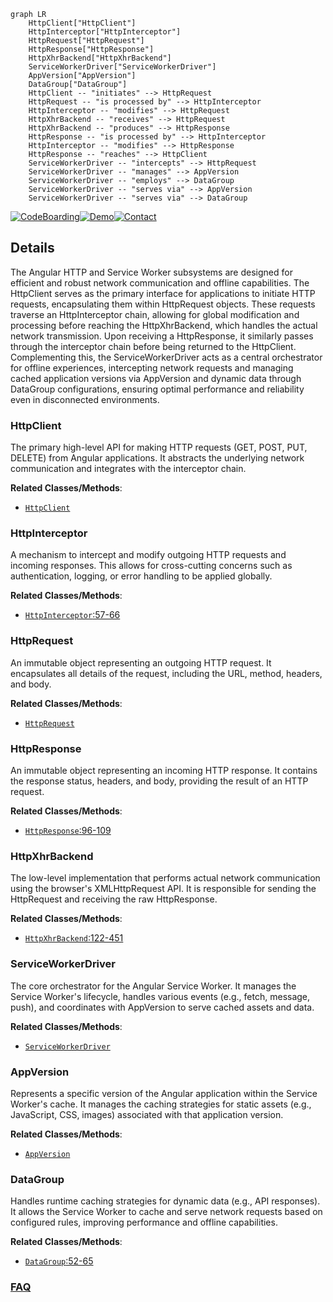```mermaid
graph LR
    HttpClient["HttpClient"]
    HttpInterceptor["HttpInterceptor"]
    HttpRequest["HttpRequest"]
    HttpResponse["HttpResponse"]
    HttpXhrBackend["HttpXhrBackend"]
    ServiceWorkerDriver["ServiceWorkerDriver"]
    AppVersion["AppVersion"]
    DataGroup["DataGroup"]
    HttpClient -- "initiates" --> HttpRequest
    HttpRequest -- "is processed by" --> HttpInterceptor
    HttpInterceptor -- "modifies" --> HttpRequest
    HttpXhrBackend -- "receives" --> HttpRequest
    HttpXhrBackend -- "produces" --> HttpResponse
    HttpResponse -- "is processed by" --> HttpInterceptor
    HttpInterceptor -- "modifies" --> HttpResponse
    HttpResponse -- "reaches" --> HttpClient
    ServiceWorkerDriver -- "intercepts" --> HttpRequest
    ServiceWorkerDriver -- "manages" --> AppVersion
    ServiceWorkerDriver -- "employs" --> DataGroup
    ServiceWorkerDriver -- "serves via" --> AppVersion
    ServiceWorkerDriver -- "serves via" --> DataGroup
```

[![CodeBoarding](https://img.shields.io/badge/Generated%20by-CodeBoarding-9cf?style=flat-square)](https://github.com/CodeBoarding/CodeBoarding)[![Demo](https://img.shields.io/badge/Try%20our-Demo-blue?style=flat-square)](https://www.codeboarding.org/demo)[![Contact](https://img.shields.io/badge/Contact%20us%20-%20contact@codeboarding.org-lightgrey?style=flat-square)](mailto:contact@codeboarding.org)

## Details

The Angular HTTP and Service Worker subsystems are designed for efficient and robust network communication and offline capabilities. The HttpClient serves as the primary interface for applications to initiate HTTP requests, encapsulating them within HttpRequest objects. These requests traverse an HttpInterceptor chain, allowing for global modification and processing before reaching the HttpXhrBackend, which handles the actual network transmission. Upon receiving a HttpResponse, it similarly passes through the interceptor chain before being returned to the HttpClient. Complementing this, the ServiceWorkerDriver acts as a central orchestrator for offline experiences, intercepting network requests and managing cached application versions via AppVersion and dynamic data through DataGroup configurations, ensuring optimal performance and reliability even in disconnected environments.

### HttpClient
The primary high-level API for making HTTP requests (GET, POST, PUT, DELETE) from Angular applications. It abstracts the underlying network communication and integrates with the interceptor chain.


**Related Classes/Methods**:

- <a href="https://github.com/angular/angular/blob/main/integration/platform-server/projects/standalone/src/app/http-transferstate-lazy-on-init/http-transfer-state-on-init.component.ts" target="_blank" rel="noopener noreferrer">`HttpClient`</a>


### HttpInterceptor
A mechanism to intercept and modify outgoing HTTP requests and incoming responses. This allows for cross-cutting concerns such as authentication, logging, or error handling to be applied globally.


**Related Classes/Methods**:

- <a href="https://github.com/angular/angular/blob/main/packages/common/http/src/interceptor.ts#L57-L66" target="_blank" rel="noopener noreferrer">`HttpInterceptor`:57-66</a>


### HttpRequest
An immutable object representing an outgoing HTTP request. It encapsulates all details of the request, including the URL, method, headers, and body.


**Related Classes/Methods**:

- <a href="https://github.com/angular/angular/blob/main/packages/platform-server/src/types.d.ts" target="_blank" rel="noopener noreferrer">`HttpRequest`</a>


### HttpResponse
An immutable object representing an incoming HTTP response. It contains the response status, headers, and body, providing the result of an HTTP request.


**Related Classes/Methods**:

- <a href="https://github.com/angular/angular/blob/main/packages/common/http/src/transfer_cache.ts#L96-L109" target="_blank" rel="noopener noreferrer">`HttpResponse`:96-109</a>


### HttpXhrBackend
The low-level implementation that performs actual network communication using the browser's XMLHttpRequest API. It is responsible for sending the HttpRequest and receiving the raw HttpResponse.


**Related Classes/Methods**:

- <a href="https://github.com/angular/angular/blob/main/packages/common/http/src/xhr.ts#L122-L451" target="_blank" rel="noopener noreferrer">`HttpXhrBackend`:122-451</a>


### ServiceWorkerDriver
The core orchestrator for the Angular Service Worker. It manages the Service Worker's lifecycle, handles various events (e.g., fetch, message, push), and coordinates with AppVersion to serve cached assets and data.


**Related Classes/Methods**:

- <a href="https://github.com/angular/angular/blob/main/packages/service-worker/worker/src/driver.ts" target="_blank" rel="noopener noreferrer">`ServiceWorkerDriver`</a>


### AppVersion
Represents a specific version of the Angular application within the Service Worker's cache. It manages the caching strategies for static assets (e.g., JavaScript, CSS, images) associated with that application version.


**Related Classes/Methods**:

- <a href="https://github.com/angular/angular/blob/main/devtools/src/app/transfer-state.ts" target="_blank" rel="noopener noreferrer">`AppVersion`</a>


### DataGroup
Handles runtime caching strategies for dynamic data (e.g., API responses). It allows the Service Worker to cache and serve network requests based on configured rules, improving performance and offline capabilities.


**Related Classes/Methods**:

- <a href="https://github.com/angular/angular/blob/main/packages/service-worker/config/src/in.ts#L52-L65" target="_blank" rel="noopener noreferrer">`DataGroup`:52-65</a>




### [FAQ](https://github.com/CodeBoarding/GeneratedOnBoardings/tree/main?tab=readme-ov-file#faq)